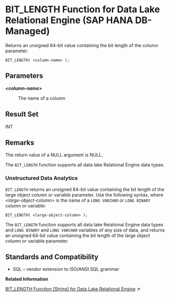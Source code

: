 <!-- loio7d6e331baa6d4f8c90ff55b51d4bbb8e -->

# BIT\_LENGTH Function for Data Lake Relational Engine \(SAP HANA DB-Managed\)

Returns an unsigned 64-bit value containing the bit length of the column parameter.



```
BIT_LENGTH( <column-name> );
```



<a name="loio7d6e331baa6d4f8c90ff55b51d4bbb8e__section_uhj_tgl_srb"/>

## Parameters


<dl>
<dt><b>

*<column-name\>*

</b></dt>
<dd>

The name of a column



</dd>
</dl>



<a name="loio7d6e331baa6d4f8c90ff55b51d4bbb8e__section_n5w_tgl_srb"/>

## Result Set

INT



<a name="loio7d6e331baa6d4f8c90ff55b51d4bbb8e__section_oq1_fll_srb"/>

## Remarks

The return value of a NULL argument is NULL.

The `BIT_LENGTH` function supports all data lake Relational Engine data types.



### Unstructured Data Analytics

`BIT_LENGTH` returns an unsigned 64-bit value containing the bit length of the large object column or variable parameter. Use the following syntax, where *<large-object-column\>* is the name of a `LONG VARCHAR` or `LONG BINARY` column or variable:

```
BIT_LENGTH( <large-object-column> );
```

The `BIT_LENGTH` function supports all data lake Relational Engine data types and `LONG BINARY` and `LONG VARCHAR` variables of any size of data, and returns an unsigned 64-bit value containing the bit length of the large object column or variable parameter.



<a name="loio7d6e331baa6d4f8c90ff55b51d4bbb8e__section_ipv_5gl_srb"/>

## Standards and Compatibility

-   SQL – vendor extension to ISO/ANSI SQL grammar

**Related Information**  


[BIT_LENGTH Function \[String\] for Data Lake Relational Engine](https://help.sap.com/viewer/19b3964099384f178ad08f2d348232a9/2024_1_QRC/en-US/a537928a84f210158191ea44ca58ee8e.html "Returns an unsigned 64-bit value containing the bit length of the column parameter.") :arrow_upper_right:

